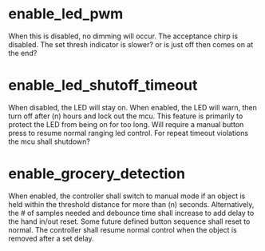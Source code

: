 # enable_led_pwm
When this is disabled, no dimming will occur.
The acceptance chirp is disabled.
The set thresh indicator is slower? or is just off then comes on at the end?

# enable_led_shutoff_timeout
When disabled, the LED will stay on.
When enabled, the LED will warn, then turn off after (n) hours and lock out the mcu.
This feature is primarily to protect the LED from being on for too long.
Will require a manual button press to resume normal ranging led control.
For repeat timeout violations the mcu shall shutdown?

# enable_grocery_detection
When enabled, the controller shall switch to manual mode if an object is held within the threshold distance for more than (n) seconds.
Alternatively, the # of samples needed and debounce time shall increase to add delay to the hand in/out reset.
Some future defined button sequence shall reset to normal.
The controller shall resume normal control when the object is removed after a set delay.

